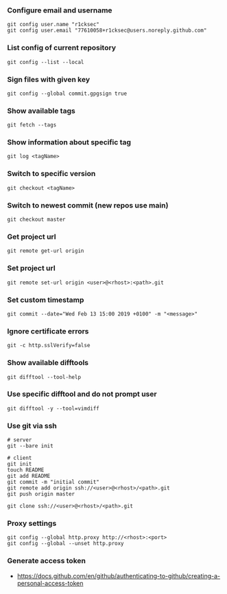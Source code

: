 ### Configure email and username
```
git config user.name "r1cksec"
git config user.email "77610058+r1cksec@users.noreply.github.com"
```

### List config of current repository
```
git config --list --local
```

### Sign files with given key
```
git config --global commit.gpgsign true
```

### Show available tags
```
git fetch --tags
```

### Show information about specific tag
```
git log <tagName>
```

### Switch to specific version
```
git checkout <tagName>
```

### Switch to newest commit (new repos use main)
```
git checkout master
```

### Get project url
```
git remote get-url origin
```

### Set project url
```
git remote set-url origin <user>@<rhost>:<path>.git
```

### Set custom timestamp
```
git commit --date="Wed Feb 13 15:00 2019 +0100" -m "<message>"
```

### Ignore certificate errors
```
git -c http.sslVerify=false
```

### Show available difftools
```
git difftool --tool-help
```

### Use specific difftool and do not prompt user
```
git difftool -y --tool=vimdiff
```

### Use git via ssh
```
# server
git --bare init

# client
git init
touch README
git add README
git commit -m "initial commit"
git remote add origin ssh://<user>@<rhost>/<path>.git
git push origin master

git clone ssh://<user>@<rhost>/<path>.git
```

### Proxy settings
```
git config --global http.proxy http://<rhost>:<port>
git config --global --unset http.proxy
```

### Generate access token
* https://docs.github.com/en/github/authenticating-to-github/creating-a-personal-access-token


